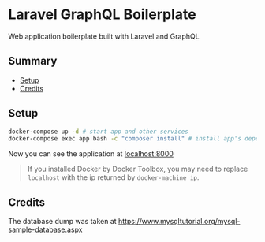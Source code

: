 # Laravel GraphQL Boilerplate
Web application boilerplate built with Laravel and GraphQL

## Summary

- [Setup](#setup)
- [Credits](#credits)

## Setup

```sh
docker-compose up -d # start app and other services
docker-compose exec app bash -c "composer install" # install app's dependencies
```

Now you can see the application at [localhost:8000](http://localhost:8000/)

> If you installed Docker by Docker Toolbox, you may need to replace `localhost` with the ip returned by `docker-machine ip`.

## Credits

The database dump was taken at https://www.mysqltutorial.org/mysql-sample-database.aspx
